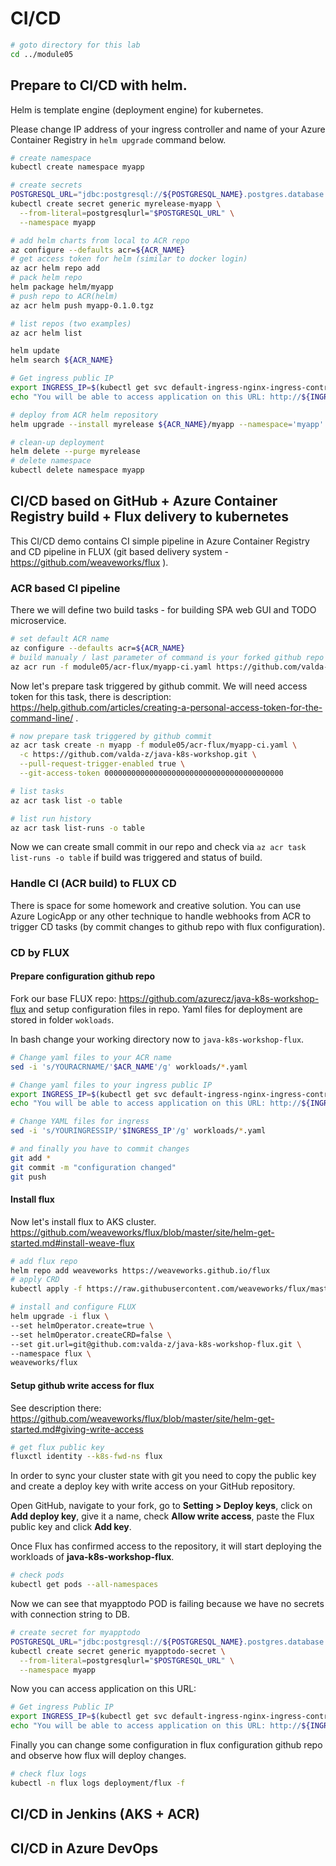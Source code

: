 # CI/CD

```bash
# goto directory for this lab
cd ../module05
```

## Prepare to CI/CD with helm.

Helm is template engine (deployment engine) for kubernetes.

Please change IP address of your ingress controller and name of your Azure Container Registry in `helm upgrade` command below.

```bash
# create namespace
kubectl create namespace myapp

# create secrets
POSTGRESQL_URL="jdbc:postgresql://${POSTGRESQL_NAME}.postgres.database.azure.com:5432/todo?user=${POSTGRESQL_USER}@${POSTGRESQL_NAME}&password=${POSTGRESQL_PASSWORD}&ssl=true"
kubectl create secret generic myrelease-myapp \
  --from-literal=postgresqlurl="$POSTGRESQL_URL" \
  --namespace myapp

# add helm charts from local to ACR repo
az configure --defaults acr=${ACR_NAME}
# get access token for helm (similar to docker login)
az acr helm repo add
# pack helm repo
helm package helm/myapp
# push repo to ACR(helm)
az acr helm push myapp-0.1.0.tgz

# list repos (two examples)
az acr helm list

helm update
helm search ${ACR_NAME}

# Get ingress public IP
export INGRESS_IP=$(kubectl get svc default-ingress-nginx-ingress-controller -o=custom-columns=EXTERNAL-IP:.status.loadBalancer.ingress[*].ip | grep -v "EXTERNAL-IP")
echo "You will be able to access application on this URL: http://${INGRESS_IP}.xip.io"

# deploy from ACR helm repository
helm upgrade --install myrelease ${ACR_NAME}/myapp --namespace='myapp' --set-string appspa.image.repository="${ACR_NAME}.azurecr.io/myappspa",appspa.image.tag='v1',apptodo.image.repository="${ACR_NAME}.azurecr.io/myapptodo",apptodo.image.tag='v1',apphost="${INGRESS_IP}.xip.io"

# clean-up deployment
helm delete --purge myrelease
# delete namespace
kubectl delete namespace myapp
```

## CI/CD based on GitHub + Azure Container Registry build + Flux delivery to kubernetes

This CI/CD demo contains CI simple pipeline in Azure Container Registry and CD pipeline in FLUX (git based delivery system - https://github.com/weaveworks/flux ).

### ACR based CI pipeline

There we will define two build tasks - for building SPA web GUI and TODO microservice.

```bash
# set default ACR name
az configure --defaults acr=${ACR_NAME}
# build manualy / last parameter of command is your forked github repo
az acr run -f module05/acr-flux/myapp-ci.yaml https://github.com/valda-z/java-k8s-workshop.git
```

Now let's prepare task triggered by github commit. We will need access token for this task, there is description: https://help.github.com/articles/creating-a-personal-access-token-for-the-command-line/ .

```bash
# now prepare task triggered by github commit
az acr task create -n myapp -f module05/acr-flux/myapp-ci.yaml \
  -c https://github.com/valda-z/java-k8s-workshop.git \
  --pull-request-trigger-enabled true \
  --git-access-token 0000000000000000000000000000000000000000

# list tasks
az acr task list -o table

# list run history
az acr task list-runs -o table
```

Now we can create small commit in our repo and check via `az acr task list-runs -o table` if build was triggered and status of build.

### Handle CI (ACR build) to FLUX CD

There is space for some homework and creative solution. You can use Azure LogicApp or any other technique to handle webhooks from ACR to trigger CD tasks (by commit changes to github repo with flux configuration).

### CD by FLUX

#### Prepare configuration github repo

Fork our base FLUX repo: https://github.com/azurecz/java-k8s-workshop-flux and setup configuration files in repo.
Yaml files for deployment are stored in folder `wokloads`.

In bash change your working directory now to `java-k8s-workshop-flux`.

```bash
# Change yaml files to your ACR name
sed -i 's/YOURACRNAME/'$ACR_NAME'/g' workloads/*.yaml

# Change yaml files to your ingress public IP
export INGRESS_IP=$(kubectl get svc default-ingress-nginx-ingress-controller -o=custom-columns=EXTERNAL-IP:.status.loadBalancer.ingress[*].ip | grep -v "EXTERNAL-IP")
echo "You will be able to access application on this URL: http://${INGRESS_IP}.xip.io"

# Change YAML files for ingress
sed -i 's/YOURINGRESSIP/'$INGRESS_IP'/g' workloads/*.yaml

# and finally you have to commit changes
git add *
git commit -m "configuration changed"
git push
```

#### Install flux

Now let's install flux to AKS cluster.
https://github.com/weaveworks/flux/blob/master/site/helm-get-started.md#install-weave-flux

```bash
# add flux repo
helm repo add weaveworks https://weaveworks.github.io/flux
# apply CRD
kubectl apply -f https://raw.githubusercontent.com/weaveworks/flux/master/deploy-helm/flux-helm-release-crd.yaml

# install and configure FLUX
helm upgrade -i flux \
--set helmOperator.create=true \
--set helmOperator.createCRD=false \
--set git.url=git@github.com:valda-z/java-k8s-workshop-flux.git \
--namespace flux \
weaveworks/flux
```

#### Setup github write access for flux

See description there:
https://github.com/weaveworks/flux/blob/master/site/helm-get-started.md#giving-write-access


```bash
# get flux public key
fluxctl identity --k8s-fwd-ns flux
```

In order to sync your cluster state with git you need to copy the public key and create a deploy key with write access on your GitHub repository.

Open GitHub, navigate to your fork, go to **Setting > Deploy keys**, click on **Add deploy key**, give it a name, check **Allow write access**, paste the Flux public key and click **Add key**.

Once Flux has confirmed access to the repository, it will start deploying the workloads of **java-k8s-workshop-flux**.

```bash
# check pods
kubectl get pods --all-namespaces
```

Now we can see that myapptodo POD is failing because we have no secrets with connection string to DB.

```bash
# create secret for myapptodo
POSTGRESQL_URL="jdbc:postgresql://${POSTGRESQL_NAME}.postgres.database.azure.com:5432/todo?user=${POSTGRESQL_USER}@${POSTGRESQL_NAME}&password=${POSTGRESQL_PASSWORD}&ssl=true"
kubectl create secret generic myapptodo-secret \
  --from-literal=postgresqlurl="$POSTGRESQL_URL" \
  --namespace myapp
```

Now you can access application on this URL:
```bash
# Get ingress Public IP
export INGRESS_IP=$(kubectl get svc default-ingress-nginx-ingress-controller -o=custom-columns=EXTERNAL-IP:.status.loadBalancer.ingress[*].ip | grep -v "EXTERNAL-IP")
echo "You will be able to access application on this URL: http://${INGRESS_IP}.xip.io"
```

Finally you can change some configuration in flux configuration github repo and observe how flux will deploy changes.

```bash
# check flux logs
kubectl -n flux logs deployment/flux -f
```

## CI/CD in Jenkins (AKS + ACR)

## CI/CD in Azure DevOps

